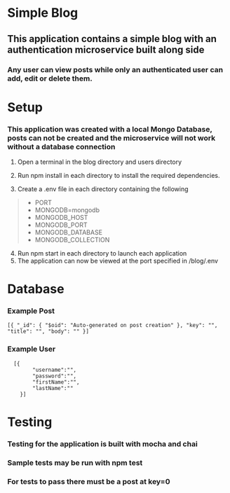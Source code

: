 # Simple Blog

## This application contains a simple blog with an authentication microservice built along side
### Any user can view posts while only an authenticated user can add, edit or delete them.   

# Setup
### This application was created with a local Mongo Database, posts can not be created and the microservice will not work without a database connection
1. Open a terminal in the blog directory and users directory  
2. Run npm install in each directory to install the required dependencies.

3. Create a .env file in each directory containing the following
> - PORT
> - MONGODB=mongodb
> - MONGODB_HOST
> - MONGODB_PORT     
> - MONGODB_DATABASE
> - MONGODB_COLLECTION
4. Run npm start in each directory to launch each application  
5. The application can now be viewed at the port specified in /blog/.env

# Database
### Example Post
`[{
  "_id": {
    "$oid": "Auto-generated on post creation"
  },
  "key": "",
  "title": "",
  "body": ""
}]`
### Example User
```
  [{
        "username":"",
        "password":"",
        "firstName":"",
        "lastName":""
    }]
```
# Testing
### Testing for the application is built with mocha and chai  
### Sample tests may be run with npm test  
### For tests to pass there must be a post at key=0

